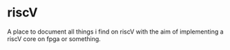 # riscV
A place to document all things i find on riscV with the aim of implementing a riscV core on fpga or something.
